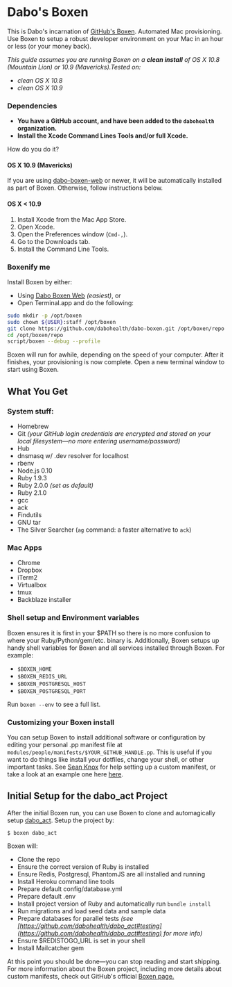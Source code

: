 # Dabo's Boxen

This is Dabo's incarnation of [GitHub's Boxen](https://boxen.github.com). Automated Mac provisioning. Use Boxen to setup a robust developer environment on your Mac in an hour or less (or your money back).

*This guide assumes you are running Boxen on a __clean install__ of OS X 10.8 (Mountain Lion) or 10.9 (Mavericks).Tested on:*
- *clean OS X 10.8*
- *clean OS X 10.9*

### Dependencies

- **You have a GitHub account, and have been added to the `dabohealth` organization.**
- **Install the Xcode Command Lines Tools and/or full Xcode.**

How do you do it?

#### OS X 10.9 (Mavericks)

If you are using [dabo-boxen-web](https://dabo-boxen-web.herokuapp.com)
or newer, it will be automatically installed as part of Boxen.
Otherwise, follow instructions below.

#### OS X < 10.9

1. Install Xcode from the Mac App Store.
1. Open Xcode.
1. Open the Preferences window (`Cmd-,`).
1. Go to the Downloads tab.
1. Install the Command Line Tools.


### Boxenify me

Install Boxen by either:
* Using [Dabo Boxen Web](https://dabo-boxen-web.herokuapp.com) *(easiest)*, or
* Open Terminal.app and do the following:

```bash
sudo mkdir -p /opt/boxen
sudo chown ${USER}:staff /opt/boxen
git clone https://github.com/dabohealth/dabo-boxen.git /opt/boxen/repo
cd /opt/boxen/repo
script/boxen --debug --profile
```

Boxen will run for awhile, depending on the speed of your computer. After it finishes, your provisioning is now complete. Open a new terminal window to start using Boxen.

## What You Get

### System stuff:
* Homebrew
* Git *(your GitHub login credentials are encrypted and stored on your local filesystem—no more entering username/password)*
* Hub
* dnsmasq w/ .dev resolver for localhost
* rbenv
* Node.js 0.10
* Ruby 1.9.3
* Ruby 2.0.0 *(set as default)*
* Ruby 2.1.0
* gcc
* ack
* Findutils
* GNU tar
* The Silver Searcher (`ag` command: a faster alternative to `ack`)

### Mac Apps
* Chrome
* Dropbox
* iTerm2
* Virtualbox
* tmux
* Backblaze installer

### Shell setup and Environment variables
Boxen ensures it is first in your $PATH so there is no more confusion to where your Ruby/Python/gem/etc. binary is. Additionally, Boxen setups up handy shell variables for Boxen and all services installed through Boxen. For example:
* `$BOXEN_HOME`
* `$BOXEN_REDIS_URL`
* `$BOXEN_POSTGRESQL_HOST`
* `$BOXEN_POSTGRESQL_PORT`

Run `boxen --env` to see a full list.

### Customizing your Boxen install
You can setup Boxen to install additional software or configuration by editing your personal .pp manifest file at `modules/people/manifests/$YOUR_GITHUB_HANDLE.pp`. This is useful if you want to do things like install your dotfiles, change your shell, or other important tasks. See [Sean Knox](https://github.com/seanknox) for help setting up a custom manifest, or take a look at an example one here [here](https://github.com/boxen/our-boxen/blob/master/modules/people/README.md).


## Initial Setup for the dabo_act Project

After the initial Boxen run, you can use Boxen to clone and automagically setup [dabo_act](https://github.com/dabohealth/dabo_act). Setup the project by:

`$ boxen dabo_act`

Boxen will:

* Clone the repo
* Ensure the correct version of Ruby is installed
* Ensure Redis, Postgresql, PhantomJS are all installed and running
* Install Heroku command line tools
* Prepare default config/database.yml
* Prepare default .env
* Install project version of Ruby and automatically run `bundle install`
* Run migrations and load seed data and sample data
* Prepare databases for parallel tests *(see [https://github.com/dabohealth/dabo_act#testing](https://github.com/dabohealth/dabo_act#testing) for more info)*
* Ensure $REDISTOGO_URL is set in your shell
* Install Mailcatcher gem

At this point you should be done—you can stop reading and start shipping. For more information about the Boxen project, including more details about custom manifests, check out GitHub's official [Boxen page.](https://github.com/boxen/our-boxen)

